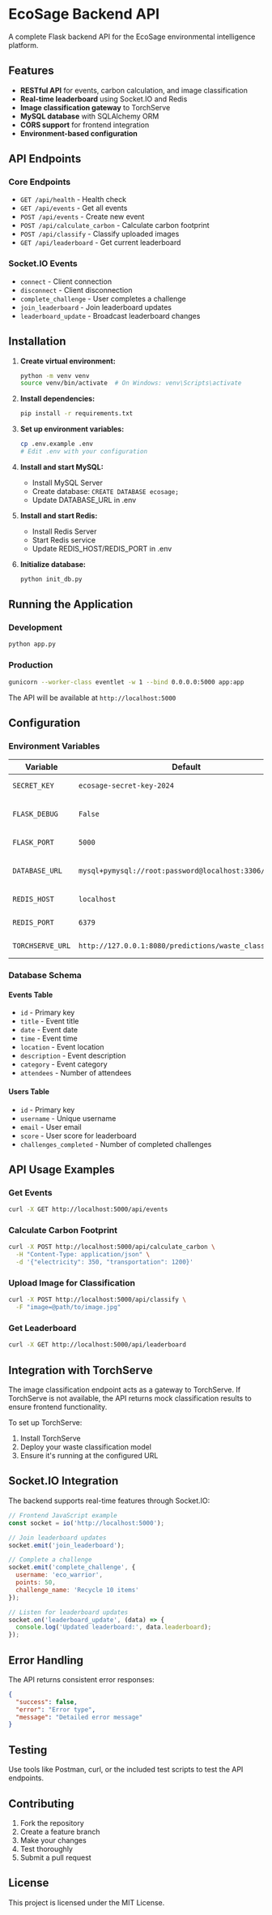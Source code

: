 # EcoSage Backend API

A complete Flask backend API for the EcoSage environmental intelligence platform.

## Features

- **RESTful API** for events, carbon calculation, and image classification
- **Real-time leaderboard** using Socket.IO and Redis
- **Image classification gateway** to TorchServe
- **MySQL database** with SQLAlchemy ORM
- **CORS support** for frontend integration
- **Environment-based configuration**

## API Endpoints

### Core Endpoints
- `GET /api/health` - Health check
- `GET /api/events` - Get all events
- `POST /api/events` - Create new event
- `POST /api/calculate_carbon` - Calculate carbon footprint
- `POST /api/classify` - Classify uploaded images
- `GET /api/leaderboard` - Get current leaderboard

### Socket.IO Events
- `connect` - Client connection
- `disconnect` - Client disconnection
- `complete_challenge` - User completes a challenge
- `join_leaderboard` - Join leaderboard updates
- `leaderboard_update` - Broadcast leaderboard changes

## Installation

1. **Create virtual environment:**
   ```bash
   python -m venv venv
   source venv/bin/activate  # On Windows: venv\Scripts\activate
   ```

2. **Install dependencies:**
   ```bash
   pip install -r requirements.txt
   ```

3. **Set up environment variables:**
   ```bash
   cp .env.example .env
   # Edit .env with your configuration
   ```

4. **Install and start MySQL:**
   - Install MySQL Server
   - Create database: `CREATE DATABASE ecosage;`
   - Update DATABASE_URL in .env

5. **Install and start Redis:**
   - Install Redis Server
   - Start Redis service
   - Update REDIS_HOST/REDIS_PORT in .env

6. **Initialize database:**
   ```bash
   python init_db.py
   ```

## Running the Application

### Development
```bash
python app.py
```

### Production
```bash
gunicorn --worker-class eventlet -w 1 --bind 0.0.0.0:5000 app:app
```

The API will be available at `http://localhost:5000`

## Configuration

### Environment Variables

| Variable | Default | Description |
|----------|---------|-------------|
| `SECRET_KEY` | `ecosage-secret-key-2024` | Flask secret key |
| `FLASK_DEBUG` | `False` | Enable debug mode |
| `FLASK_PORT` | `5000` | Port to run the server |
| `DATABASE_URL` | `mysql+pymysql://root:password@localhost:3306/ecosage` | Database connection URL |
| `REDIS_HOST` | `localhost` | Redis server host |
| `REDIS_PORT` | `6379` | Redis server port |
| `TORCHSERVE_URL` | `http://127.0.0.1:8080/predictions/waste_classifier` | TorchServe endpoint |

### Database Schema

#### Events Table
- `id` - Primary key
- `title` - Event title
- `date` - Event date
- `time` - Event time
- `location` - Event location
- `description` - Event description
- `category` - Event category
- `attendees` - Number of attendees

#### Users Table
- `id` - Primary key
- `username` - Unique username
- `email` - User email
- `score` - User score for leaderboard
- `challenges_completed` - Number of completed challenges

## API Usage Examples

### Get Events
```bash
curl -X GET http://localhost:5000/api/events
```

### Calculate Carbon Footprint
```bash
curl -X POST http://localhost:5000/api/calculate_carbon \
  -H "Content-Type: application/json" \
  -d '{"electricity": 350, "transportation": 1200}'
```

### Upload Image for Classification
```bash
curl -X POST http://localhost:5000/api/classify \
  -F "image=@path/to/image.jpg"
```

### Get Leaderboard
```bash
curl -X GET http://localhost:5000/api/leaderboard
```

## Integration with TorchServe

The image classification endpoint acts as a gateway to TorchServe. If TorchServe is not available, the API returns mock classification results to ensure frontend functionality.

To set up TorchServe:
1. Install TorchServe
2. Deploy your waste classification model
3. Ensure it's running at the configured URL

## Socket.IO Integration

The backend supports real-time features through Socket.IO:

```javascript
// Frontend JavaScript example
const socket = io('http://localhost:5000');

// Join leaderboard updates
socket.emit('join_leaderboard');

// Complete a challenge
socket.emit('complete_challenge', {
  username: 'eco_warrior',
  points: 50,
  challenge_name: 'Recycle 10 items'
});

// Listen for leaderboard updates
socket.on('leaderboard_update', (data) => {
  console.log('Updated leaderboard:', data.leaderboard);
});
```

## Error Handling

The API returns consistent error responses:

```json
{
  "success": false,
  "error": "Error type",
  "message": "Detailed error message"
}
```

## Testing

Use tools like Postman, curl, or the included test scripts to test the API endpoints.

## Contributing

1. Fork the repository
2. Create a feature branch
3. Make your changes
4. Test thoroughly
5. Submit a pull request

## License

This project is licensed under the MIT License.